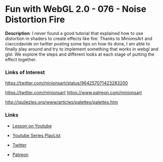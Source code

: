 # Fun with WebGL 2.0 - 076 - Noise Distortion Fire
**Description**:
I never found a good tutorial that explained how to use distortion in shaders to create effects like fire. Thanks to MinionsArt and ciaccodavide on twitter posting some tips on how its done, I am able to finally play around and try to implement something that works in webgl and glsl. We explore the steps and different looks at each stage of putting the effect together.


### Links of Interest
https://twitter.com/minionsart/status/964257071423283200

https://twitter.com/minionsart
https://www.patreon.com/minionsart

http://iquilezles.org/www/articles/palettes/palettes.htm


### Links
* [Lesson on Youtube](https://youtu.be/uT5w3Bwhk4s)
* [Youtube Series PlayList](https://www.youtube.com/playlist?list=PLMinhigDWz6emRKVkVIEAaePW7vtIkaIF)

* [Twitter](https://twitter.com/SketchpunkLabs)
* [Patreon](https://www.patreon.com/sketchpunk)